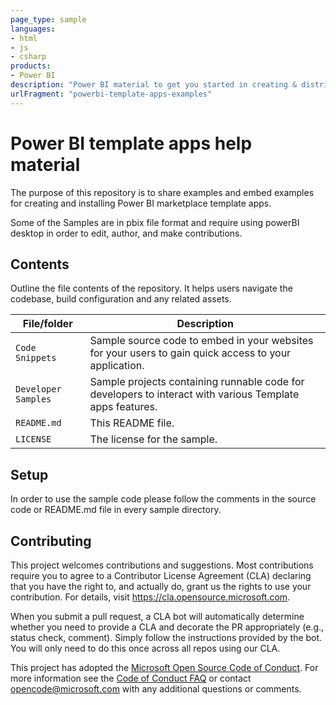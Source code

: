 ```yaml
---
page_type: sample
languages:
- html
- js
- csharp
products:
- Power BI
description: "Power BI material to get you started in creating & distributing template apps"
urlFragment: "powerbi-template-apps-examples"
---
```


# Power BI template apps help material 

The purpose of this repository is to share examples and embed examples for creating and installing Power BI marketplace template apps.

Some of the Samples are in pbix file format and require using powerBI desktop in order to edit, author, and make contributions.

## Contents

Outline the file contents of the repository. It helps users navigate the codebase, build configuration and any related assets.

| File/folder           | Description                                                                                                           |
|-----------------------|-----------------------------------------------------------------------------------------------------------------------|
| `Code Snippets`       | Sample source code to embed in your websites for your users to gain quick access to your application.                 |
| `Developer Samples`   | Sample projects containing runnable code for developers to interact with various Template apps features.              |
| `README.md`           | This README file.                                                                                                     |
| `LICENSE`             | The license for the sample.                                                                                           |

## Setup

In order to use the sample code please follow the comments in the source code or README.md file in every sample directory.

## Contributing

This project welcomes contributions and suggestions.  Most contributions require you to agree to a
Contributor License Agreement (CLA) declaring that you have the right to, and actually do, grant us
the rights to use your contribution. For details, visit https://cla.opensource.microsoft.com.

When you submit a pull request, a CLA bot will automatically determine whether you need to provide
a CLA and decorate the PR appropriately (e.g., status check, comment). Simply follow the instructions
provided by the bot. You will only need to do this once across all repos using our CLA.

This project has adopted the [Microsoft Open Source Code of Conduct](https://opensource.microsoft.com/codeofconduct/).
For more information see the [Code of Conduct FAQ](https://opensource.microsoft.com/codeofconduct/faq/) or
contact [opencode@microsoft.com](mailto:opencode@microsoft.com) with any additional questions or comments.
